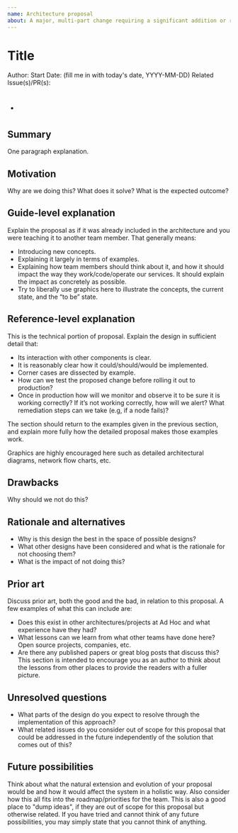 ```yaml
---
name: Architecture proposal
about: A major, multi-part change requiring a significant addition or refactor of the code
---
```


<!--

Do you want to report something existing not working right? Please file a bug report instead.

Do you want to report something small and evolutionary of our current features? Please file an enhancement instead.

-->

# Title

Author:
Start Date: (fill me in with today's date, YYYY-MM-DD)
Related Issue(s)/PR(s):

- #

## Summary

One paragraph explanation.

## Motivation

Why are we doing this? What does it solve? What is the expected outcome?

## Guide-level explanation

Explain the proposal as if it was already included in the architecture and you were teaching it to another team member. That generally means:

- Introducing new concepts.
- Explaining it largely in terms of examples.
- Explaining how team members should think about it, and how it should impact the way they work/code/operate our services. It should explain the impact as concretely as possible.
- Try to liberally use graphics here to illustrate the concepts, the current state, and the “to be” state.

## Reference-level explanation

This is the technical portion of proposal. Explain the design in sufficient detail that:

- Its interaction with other components is clear.
- It is reasonably clear how it could/should/would be implemented.
- Corner cases are dissected by example.
- How can we test the proposed change before rolling it out to production?
- Once in production how will we monitor and observe it to be sure it is working correctly? If it’s not working correctly, how will we alert? What remediation steps can we take (e.g, if a node fails)?

The section should return to the examples given in the previous section, and explain more fully how the detailed proposal makes those examples work.

Graphics are highly encouraged here such as detailed architectural diagrams, network flow charts, etc.

## Drawbacks

Why should we not do this?

## Rationale and alternatives

- Why is this design the best in the space of possible designs?
- What other designs have been considered and what is the rationale for not choosing them?
- What is the impact of not doing this?

## Prior art

Discuss prior art, both the good and the bad, in relation to this proposal. A few examples of what this can include are:

- Does this exist in other architectures/projects at Ad Hoc and what experience have they had?
- What lessons can we learn from what other teams have done here? Open source projects, companies, etc.
- Are there any published papers or great blog posts that discuss this?
  This section is intended to encourage you as an author to think about the lessons from other places to provide the readers with a fuller picture.

## Unresolved questions

- What parts of the design do you expect to resolve through the implementation of this approach?
- What related issues do you consider out of scope for this proposal that could be addressed in the future independently of the solution that comes out of this?

## Future possibilities

Think about what the natural extension and evolution of your proposal would be and how it would affect the system in a holistic way. Also consider how this all fits into the roadmap/priorities for the team.
This is also a good place to "dump ideas", if they are out of scope for this proposal but otherwise related.
If you have tried and cannot think of any future possibilities, you may simply state that you cannot think of anything.
